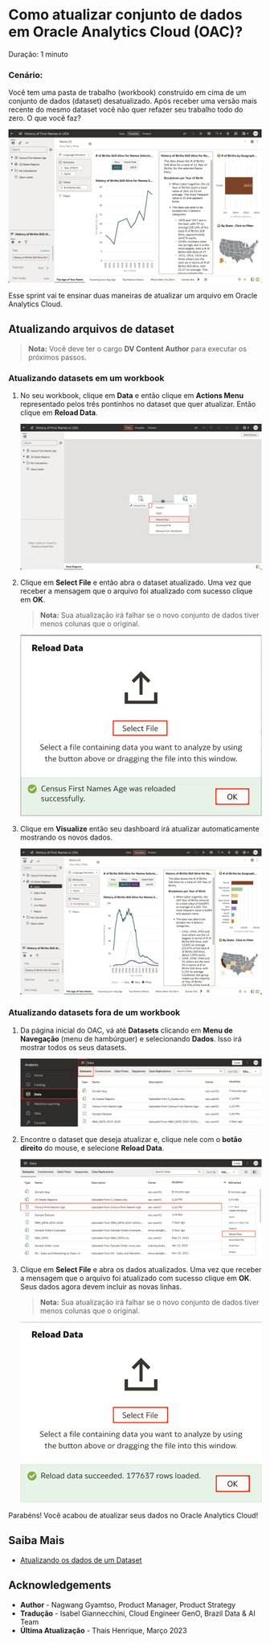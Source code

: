 # Como atualizar conjunto de dados em Oracle Analytics Cloud (OAC)?

Duração: 1 minuto

### **Cenário:**
Você tem uma pasta de trabalho (workbook) construído em cima de um conjunto de dados (dataset) desatualizado. Após receber uma versão mais recente do mesmo dataset você não quer refazer seu trabalho todo do zero. O que você faz?

![Situação](images/first-canvas.png)

Esse sprint vai te ensinar duas maneiras de atualizar um arquivo em Oracle Analytics Cloud.

## Atualizando arquivos de dataset
>**Nota:** Você deve ter o cargo **DV Content Author** para executar os próximos passos.

### Atualizando datasets em um workbook

1. No seu workbook, clique em **Data** e então clique em **Actions Menu** representado pelos três pontinhos no dataset que quer atualizar. Então clique em **Reload Data**.

    ![Reload data](images/data-reload.png)

2. Clique em **Select File** e então abra o dataset atualizado. Uma vez que receber a mensagem que o arquivo foi atualizado com sucesso clique em **OK**.

    >**Nota:** Sua atualização irá falhar se o novo conjunto de dados tiver menos colunas que o original.

    ![Select file](images/select-file.png)

3. Clique em **Visualize** então seu dashboard irá atualizar automaticamente mostrando os novos dados.

    ![Updated](images/updated-canvas.png)


### Atualizando datasets fora de um workbook

1. Da página inicial do OAC, vá até **Datasets** clicando em **Menu de Navegação** (menu de hambúrguer) e selecionando **Dados**. Isso irá mostrar todos os seus datasets.

    ![Datasets navigation](images/console-data.png)

2. Encontre o dataset que deseja atualizar e, clique nele com o **botão direito** do mouse, e selecione **Reload Data**.

    ![Reload data](images/reload-data.png)

3. Clique em **Select File** e abra os dados atualizados. Uma vez que receber a mensagem que o arquivo foi atualizado com sucesso clique em **OK**. Seus dados agora devem incluir as novas linhas.

    >**Nota:** Sua atualização irá falhar se o novo conjunto de dados tiver menos colunas que o original.

    ![Reloaded](images/reloaded.png)

Parabéns! Você acabou de atualizar seus dados no Oracle Analytics Cloud!

## Saiba Mais

* [Atualizando os dados de um Dataset](https://docs.oracle.com/en/cloud/paas/analytics-cloud/acubi/reload-datasets-data.html#GUID-2D68121F-6A50-4795-A3A9-95EB56141901)

## Acknowledgements
* **Author** - Nagwang Gyamtso, Product Manager, Product Strategy
* **Tradução** - Isabel Giannecchini, Cloud Engineer GenO, Brazil Data & AI Team
* **Última Atualização** - Thais Henrique,  Março 2023
